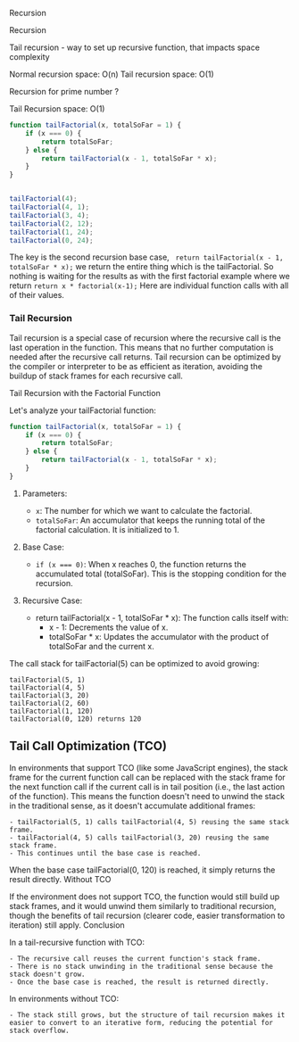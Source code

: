 Recursion

Recursion

Tail recursion - way to set up recursive function, that impacts space complexity

Normal recursion space: O(n)
Tail recursion space: O(1)

Recursion for prime number ?

Tail Recursion space: O(1)

```javascript
function tailFactorial(x, totalSoFar = 1) {
    if (x === 0) {
        return totalSoFar;
    } else {
        return tailFactorial(x - 1, totalSoFar * x);
    }
}


tailFactorial(4);
tailFactorial(4, 1);
tailFactorial(3, 4);
tailFactorial(2, 12);
tailFactorial(1, 24);
tailFactorial(0, 24);

```

The key is the second recursion base case, ` return tailFactorial(x - 1, totalSoFar * x);`
we return the entire thing which is the tailFactorial. So nothing is waiting for the results as
with the first factorial example where we return `return x * factorial(x-1);`
Here are individual function calls with all of their values.

### Tail Recursion

Tail recursion is a special case of recursion where the recursive call is the last operation in the function. This means
that no further computation is needed after the recursive call returns. Tail recursion can be optimized by the compiler
or interpreter to be as efficient as iteration, avoiding the buildup of stack frames for each recursive call.

Tail Recursion with the Factorial Function

Let's analyze your tailFactorial function:

```javascript
function tailFactorial(x, totalSoFar = 1) {
    if (x === 0) {
        return totalSoFar;
    } else {
        return tailFactorial(x - 1, totalSoFar * x);
    }
}
```

1. Parameters:

    - `x`: The number for which we want to calculate the factorial.
    - `totalSoFar`: An accumulator that keeps the running total of the factorial calculation. It is initialized to 1.

2. Base Case:

    - `if (x === 0)`: When x reaches 0, the function returns the accumulated total (totalSoFar).
      This is the stopping condition for the recursion.

3. Recursive Case:

    - return tailFactorial(x - 1, totalSoFar * x): The function calls itself with:
        - x - 1: Decrements the value of x.
        - totalSoFar * x: Updates the accumulator with the product of totalSoFar and the current x.

The call stack for tailFactorial(5) can be optimized to avoid growing:

    tailFactorial(5, 1)
    tailFactorial(4, 5)
    tailFactorial(3, 20)
    tailFactorial(2, 60)
    tailFactorial(1, 120)
    tailFactorial(0, 120) returns 120

## Tail Call Optimization (TCO)

In environments that support TCO (like some JavaScript engines), the stack frame for the current function call can be
replaced with the stack frame for the next function call if the current call is in tail position (i.e., the last action
of the function). This means the function doesn't need to unwind the stack in the traditional sense, as it doesn't
accumulate additional frames:

    - tailFactorial(5, 1) calls tailFactorial(4, 5) reusing the same stack frame.
    - tailFactorial(4, 5) calls tailFactorial(3, 20) reusing the same stack frame.
    - This continues until the base case is reached.

When the base case tailFactorial(0, 120) is reached, it simply returns the result directly.
Without TCO

If the environment does not support TCO, the function would still build up stack frames, and it would unwind them
similarly to traditional recursion, though the benefits of tail recursion (clearer code, easier transformation to
iteration) still apply.
Conclusion

In a tail-recursive function with TCO:

    - The recursive call reuses the current function's stack frame.
    - There is no stack unwinding in the traditional sense because the stack doesn't grow.
    - Once the base case is reached, the result is returned directly.

In environments without TCO:

    - The stack still grows, but the structure of tail recursion makes it easier to convert to an iterative form, reducing the potential for stack overflow.

